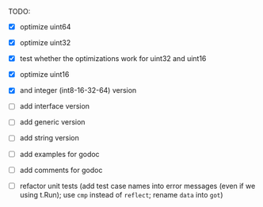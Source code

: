 TODO:
- [x] optimize uint64
- [x] optimize uint32
- [x] test whether the optimizations work for uint32 and uint16
- [x] optimize uint16
- [x] and integer (int8-16-32-64) version
- [ ] add interface version
- [ ] add generic version
- [ ] add string version
- [ ] add examples for godoc
- [ ] add comments for godoc
- [ ] refactor unit tests (add test case names into error messages (even if we using t.Run); use `cmp` instead of `reflect`; rename `data` into `got`)

